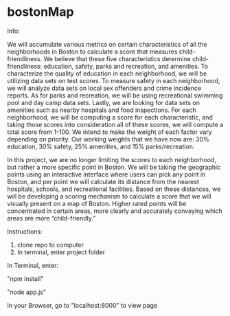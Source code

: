 # bostonMap

Info:

We will accumulate various metrics on certain characteristics of all the neighborhoods in Boston to calculate a score that measures child-friendliness. We believe that these five characteristics determine child-friendliness: education, safety, parks and recreation, and amenities. To characterize the quality of education in each neighborhood, we will be utilizing data sets on test scores. To measure safety in each neighborhood, we will analyze data sets on local sex offenders and crime incidence reports. As for parks and recreation, we will be using recreational swimming pool and day camp data sets. Lastly, we are looking for data sets on amenities such as nearby hospitals and food inspections. For each neighborhood, we will be computing a score for each characteristic, and taking those scores into consideration all of these scores, we will compute a total score from 1-100.  We intend to make the weight of each factor vary depending on priority. Our working weights that we have now are: 30% education, 30% safety, 25% amenities, and 15% parks/recreation. 


In this project, we are no longer limiting the scores to each neighborhood, but rather a more specific point in Boston. We will be taking the geographic points using an interactive interface where users can pick any point in Boston, and per point we will calculate its distance from the nearest hospitals, schools, and recreational facilities. Based on these distances, we will be developing a scoring mechanism to calculate a score that we will visually present on a map of Boston. Higher rated points will be concentrated in certain areas, more clearly and accurately conveying which areas are more “child-friendly.”


Instructions:

1. clone repo to computer
2. In terminal, enter project folder

In Terminal, enter:

"npm install"

"node app.js"

In your Browser, go to "localhost:8000" to view page


